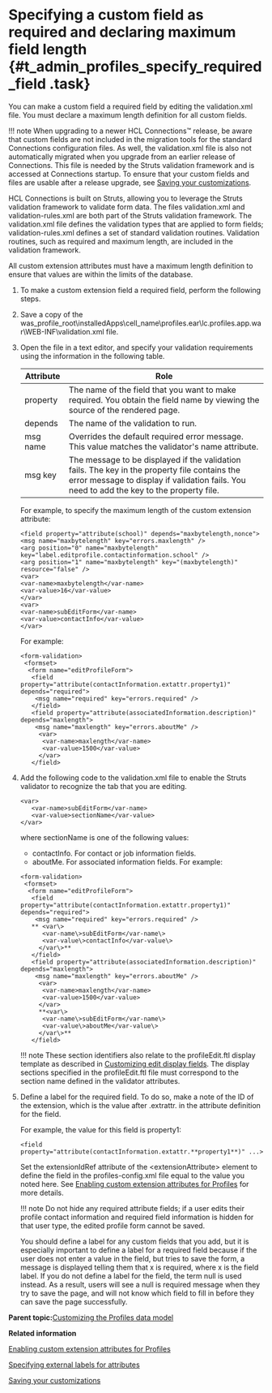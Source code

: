 # Specifying a custom field as required and declaring maximum field length {#t_admin_profiles_specify_required_field .task}

You can make a custom field a required field by editing the validation.xml file. You must declare a maximum length definition for all custom fields.

!!! note
    When upgrading to a newer HCL Connections™ release, be aware that custom fields are not included in the migration tools for the standard Connections configuration files. As well, the validation.xml file is also not automatically migrated when you upgrade from an earlier release of Connections. This file is needed by the Struts validation framework and is accessed at Connections startup. To ensure that your custom fields and files are usable after a release upgrade, see [Saving your customizations](../migrate/c_configuration_changes_after_update.md).

HCL Connections is built on Struts, allowing you to leverage the Struts validation framework to validate form data. The files validation.xml and validation-rules.xml are both part of the Struts validation framework. The validation.xml file defines the validation types that are applied to form fields; validation-rules.xml defines a set of standard validation routines. Validation routines, such as required and maximum length, are included in the validation framework.

All custom extension attributes must have a maximum length definition to ensure that values are within the limits of the database.

1.  To make a custom extension field a required field, perform the following steps.
2.  Save a copy of the was\_profile\_root\\installedApps\\cell\_name\\profiles.ear\\lc.profiles.app.war\\WEB-INF\\validation.xml file.

3.  Open the file in a text editor, and specify your validation requirements using the information in the following table.

    |Attribute|Role|
    |---------|----|
    |property|The name of the field that you want to make required. You obtain the field name by viewing the source of the rendered page.|
    |depends|The name of the validation to run.|
    |msg name|Overrides the default required error message. This value matches the validator's name attribute.|
    |msg key|The message to be displayed if the validation fails. The key in the property file contains the error message to display if validation fails. You need to add the key to the property file.|

    For example, to specify the maximum length of the custom extension attribute:

    ```
    <field property="attribute(school)" depends="maxbytelength,nonce">
    <msg name="maxbytelength" key="errors.maxlength" /> 
    <arg position="0" name="maxbytelength" key="label.editprofile.contactinformation.school" />
    <arg position="1" name="maxbytelength" key="(maxbytelength)" resource="false" />
    <var>
    <var-name>maxbytelength</var-name>
    <var-value>16</var-value>
    </var>
    <var>
    <var-name>subEditForm</var-name>
    <var-value>contactInfo</var-value>
    </var>
    ```

    For example:

    ```
    <form-validation>
     <formset>
      <form name="editProfileForm">
       <field property="attribute(contactInformation.extattr.property1)" depends="required">
        <msg name="required" key="errors.required" />
       </field>
       <field property="attribute(associatedInformation.description)" depends="maxlength">
        <msg name="maxlength" key="errors.aboutMe" />
         <var>
          <var-name>maxlength</var-name>
          <var-value>1500</var-value>
         </var>
       </field>
    ```

4.  Add the following code to the validation.xml file to enable the Struts validator to recognize the tab that you are editing.

    ```
    <var>
       <var-name>subEditForm</var-name>
       <var-value>sectionName</var-value>
    </var>
    ```

    where sectionName is one of the following values:

    -   contactInfo. For contact or job information fields.
    -   aboutMe. For associated information fields.
    For example:

    ```
    <form-validation>
     <formset>
      <form name="editProfileForm">
       <field property="attribute(contactInformation.extattr.property1)" depends="required">
        <msg name="required" key="errors.required" />
       ** <var\>
          <var-name\>subEditForm</var-name\>
          <var-value\>contactInfo</var-value\>
         </var\>**
       </field>
       <field property="attribute(associatedInformation.description)" depends="maxlength">
        <msg name="maxlength" key="errors.aboutMe" />
         <var>
          <var-name>maxlength</var-name>
          <var-value>1500</var-value>
         </var>
         **<var\>
          <var-name\>subEditForm</var-name\>
          <var-value\>aboutMe</var-value\>
         </var\>**
       </field>
    ```

    !!! note
    These section identifiers also relate to the profileEdit.ftl display template as described in [Customizing edit display fields](t_admin_profiles_tbl_fields.md). The display sections specified in the profileEdit.ftl file must correspond to the section name defined in the validator attributes.

5.  Define a label for the required field. To do so, make a note of the ID of the extension, which is the value after .extrattr. in the attribute definition for the field.

    For example, the value for this field is property1:

    ```
    <field property="attribute(contactInformation.extattr.**property1**)" ...>
    ```

    Set the extensionIdRef attribute of the <extensionAttribute\> element to define the field in the profiles-config.xml file equal to the value you noted here. See [Enabling custom extension attributes for Profiles](t_admin_profiles_enable_custom_fields.md) for more details.

    !!! note
    Do not hide any required attribute fields; if a user edits their profile contact information and required field information is hidden for that user type, the edited profile form cannot be saved.

    You should define a label for any custom fields that you add, but it is especially important to define a label for a required field because if the user does not enter a value in the field, but tries to save the form, a message is displayed telling them that x is required, where x is the field label. If you do not define a label for the field, the term null is used instead. As a result, users will see a null is required message when they try to save the page, and will not know which field to fill in before they can save the page successfully.


**Parent topic:**[Customizing the Profiles data model](../customize/r_admin_profiles_attributes.md)

**Related information**  


[Enabling custom extension attributes for Profiles](../customize/t_admin_profiles_enable_custom_fields.md)

[Specifying external labels for attributes](../customize/t_admin_profiles_set_attribute_labels.md)

[Saving your customizations](../migrate/c_configuration_changes_after_update.md)

